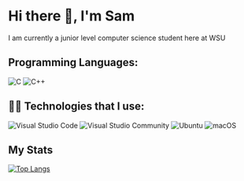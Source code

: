 
# Hi there 👋, I'm Sam
 
I am currently a junior level computer science student here at WSU

## Programming Languages:
![C](https://img.shields.io/badge/c-%2300599C.svg?style=for-the-badge&logo=c&logoColor=white) 
![C++](https://img.shields.io/badge/c++-%2300599C.svg?style=for-the-badge&logo=c%2B%2B&logoColor=white) 

## 🧑‍💻 Technologies that I use:

![Visual Studio Code](https://img.shields.io/badge/Visual%20Studio%20Code-007ACC?style=for-the-badge&logo=visual-studio-code&logoColor=white)
![Visual Studio Community](https://img.shields.io/badge/Visual%20Studio%20Community-5C2D91?style=for-the-badge&logo=visual-studio&logoColor=white)
![Ubuntu](https://img.shields.io/badge/Ubuntu-E95420?style=for-the-badge&logo=ubuntu&logoColor=white)
![macOS](https://img.shields.io/badge/macOS-000000?style=for-the-badge&logo=apple&logoColor=white)

## My Stats

[![Top Langs](https://github-readme-stats.vercel.app/api/top-langs/?username=samStan4&layout=compact)](https://github.com/anuraghazra/github-readme-stats)

<!--
![SamStan4's GitHub stats](https://github-readme-stats.vercel.app/api?username=samStan4&show_icons=true&theme=radical)
-->
